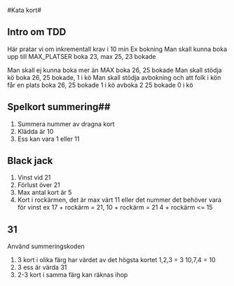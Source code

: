 #Kata kort#
## Intro om TDD ##
Här pratar vi om inkrementall krav i 10 min
Ex bokning
Man skall kunna boka upp till MAX_PLATSER
boka 23, max 25, 23 bokade

Man skall ej kunna boka mer än MAX
boka 26, 25 bokade
Man skall stödja kö
boka 26, 25 bokade, 1 i kö
Man skall stödja avbokning och att folk i kön får en plats
boka 26, 25 bokade 1 i kö
avboka 2
25 bokade 0 i kö

## Spelkort summering##
1. Summera nummer av dragna kort
2. Klädda är 10
3. Ess kan vara 1 eller 11

## Black jack ##
1. Vinst vid 21
2. Förlust över 21
3. Max antal kort är 5
4. Kort i rockärmen, det är max värt 11 eller
det nummer det behöver vara för vinst
ex 17 + rockärm = 21, 10 + rockärm = 21
4 + rockärm <= 15

## 31 ##
Använd summeringskoden
1. 3 kort i olika färg har värdet av det högsta kortet
1,2,3 = 3  10,7,4 = 10
2. 3 ess är värda 31
3. 2-3 kort i samma färg kan räknas ihop

